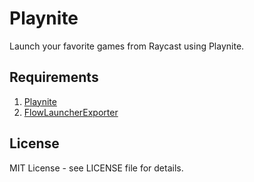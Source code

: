 # Playnite

Launch your favorite games from Raycast using Playnite.

## Requirements

1. [Playnite](https://playnite.link/)
2. [FlowLauncherExporter](https://github.com/Garulf/FlowLauncherExporter/releases/latest)

## License

MIT License - see LICENSE file for details.
